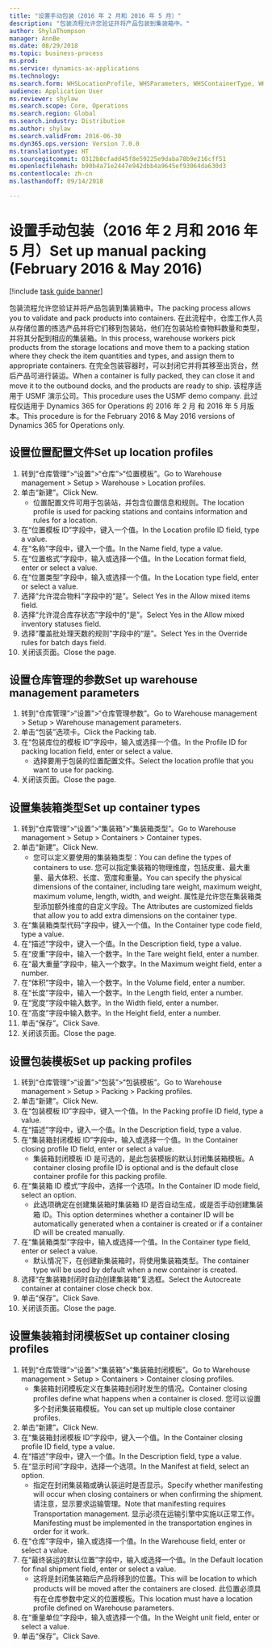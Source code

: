 ```yaml
--- 
title: "设置手动包装（2016 年 2 月和 2016 年 5 月）"
description: "包装流程允许您验证并将产品包装到集装箱中。"
author: ShylaThompson
manager: AnnBe
ms.date: 08/29/2018
ms.topic: business-process
ms.prod: 
ms.service: dynamics-ax-applications
ms.technology: 
ms.search.form: WHSLocationProfile, WHSParameters, WHSContainerType, WHSPackProfile, WHSCloseContainerProfile, InventLocationIdLookup, UnitOfMeasureLookup
audience: Application User
ms.reviewer: shylaw
ms.search.scope: Core, Operations
ms.search.region: Global
ms.search.industry: Distribution
ms.author: shylaw
ms.search.validFrom: 2016-06-30
ms.dyn365.ops.version: Version 7.0.0
ms.translationtype: HT
ms.sourcegitcommit: 0312b8cfadd45f8e59225e9daba78b9e216cff51
ms.openlocfilehash: b90b4a71e2447e942dbb4a9645ef93064da630d3
ms.contentlocale: zh-cn
ms.lasthandoff: 09/14/2018

---
```

# <a name="set-up-manual-packing-february-2016--may-2016"></a><span data-ttu-id="528dc-103">设置手动包装（2016 年 2 月和 2016 年 5 月）</span><span class="sxs-lookup"><span data-stu-id="528dc-103">Set up manual packing (February 2016 & May 2016)</span></span>

[!include [task guide banner](../../includes/task-guide-banner.md)]

<span data-ttu-id="528dc-104">包装流程允许您验证并将产品包装到集装箱中。</span><span class="sxs-lookup"><span data-stu-id="528dc-104">The packing process allows you to validate and pack products into containers.</span></span> <span data-ttu-id="528dc-105">在此流程中，仓库工作人员从存储位置的拣选产品并将它们移到包装站，他们在包装站检查物料数量和类型，并将其分配到相应的集装箱。</span><span class="sxs-lookup"><span data-stu-id="528dc-105">In this process, warehouse workers pick products from the storage locations and move them to a packing station where they check the item quantities and types, and assign them to appropriate containers.</span></span> <span data-ttu-id="528dc-106">在完全包装容器时，可以封闭它并将其移至出货台，然后产品可进行装运。</span><span class="sxs-lookup"><span data-stu-id="528dc-106">When a container is fully packed, they can close it and move it to the outbound docks, and the products are ready to ship.</span></span> <span data-ttu-id="528dc-107">该程序适用于 USMF 演示公司。</span><span class="sxs-lookup"><span data-stu-id="528dc-107">This procedure uses the USMF demo company.</span></span> <span data-ttu-id="528dc-108">此过程仅适用于 Dynamics 365 for Operations 的 2016 年 2 月 和 2016 年 5 月版本。</span><span class="sxs-lookup"><span data-stu-id="528dc-108">This procedure is for the February 2016 & May 2016 versions of Dynamics 365 for Operations only.</span></span>


## <a name="set-up-location-profiles"></a><span data-ttu-id="528dc-109">设置位置配置文件</span><span class="sxs-lookup"><span data-stu-id="528dc-109">Set up location profiles</span></span>
1. <span data-ttu-id="528dc-110">转到“仓库管理”>“设置”>“仓库”>“位置模板”。</span><span class="sxs-lookup"><span data-stu-id="528dc-110">Go to Warehouse management > Setup > Warehouse > Location profiles.</span></span>
2. <span data-ttu-id="528dc-111">单击“新建”。</span><span class="sxs-lookup"><span data-stu-id="528dc-111">Click New.</span></span>
    * <span data-ttu-id="528dc-112">位置配置文件可用于包装站，并包含位置信息和规则。</span><span class="sxs-lookup"><span data-stu-id="528dc-112">The location profile is used for packing stations and contains information and rules for a location.</span></span>  
3. <span data-ttu-id="528dc-113">在“位置模板 ID”字段中，键入一个值。</span><span class="sxs-lookup"><span data-stu-id="528dc-113">In the Location profile ID field, type a value.</span></span>
4. <span data-ttu-id="528dc-114">在“名称”字段中，键入一个值。</span><span class="sxs-lookup"><span data-stu-id="528dc-114">In the Name field, type a value.</span></span>
5. <span data-ttu-id="528dc-115">在“位置格式”字段中，输入或选择一个值。</span><span class="sxs-lookup"><span data-stu-id="528dc-115">In the Location format field, enter or select a value.</span></span>
6. <span data-ttu-id="528dc-116">在“位置类型”字段中，输入或选择一个值。</span><span class="sxs-lookup"><span data-stu-id="528dc-116">In the Location type field, enter or select a value.</span></span>
7. <span data-ttu-id="528dc-117">选择“允许混合物料”字段中的“是”。</span><span class="sxs-lookup"><span data-stu-id="528dc-117">Select Yes in the Allow mixed items field.</span></span>
8. <span data-ttu-id="528dc-118">选择“允许混合库存状态”字段中的“是”。</span><span class="sxs-lookup"><span data-stu-id="528dc-118">Select Yes in the Allow mixed  inventory statuses field.</span></span>
9. <span data-ttu-id="528dc-119">选择“覆盖批处理天数的规则”字段中的“是”。</span><span class="sxs-lookup"><span data-stu-id="528dc-119">Select Yes in the Override rules for batch days field.</span></span>
10. <span data-ttu-id="528dc-120">关闭该页面。</span><span class="sxs-lookup"><span data-stu-id="528dc-120">Close the page.</span></span>

## <a name="set-up-warehouse-management-parameters"></a><span data-ttu-id="528dc-121">设置仓库管理的参数</span><span class="sxs-lookup"><span data-stu-id="528dc-121">Set up warehouse management parameters</span></span> 
1. <span data-ttu-id="528dc-122">转到“仓库管理”>“设置”>“仓库管理参数”。</span><span class="sxs-lookup"><span data-stu-id="528dc-122">Go to Warehouse management > Setup > Warehouse management parameters.</span></span>
2. <span data-ttu-id="528dc-123">单击“包装”选项卡。</span><span class="sxs-lookup"><span data-stu-id="528dc-123">Click the Packing tab.</span></span>
3. <span data-ttu-id="528dc-124">在“包装库位的模板 ID”字段中，输入或选择一个值。</span><span class="sxs-lookup"><span data-stu-id="528dc-124">In the Profile ID for packing location field, enter or select a value.</span></span>
    * <span data-ttu-id="528dc-125">选择要用于包装的位置配置文件。</span><span class="sxs-lookup"><span data-stu-id="528dc-125">Select the location profile that you want to use for packing.</span></span>  
4. <span data-ttu-id="528dc-126">关闭该页面。</span><span class="sxs-lookup"><span data-stu-id="528dc-126">Close the page.</span></span>

## <a name="set-up-container-types"></a><span data-ttu-id="528dc-127">设置集装箱类型</span><span class="sxs-lookup"><span data-stu-id="528dc-127">Set up container types</span></span>
1. <span data-ttu-id="528dc-128">转到“仓库管理”>“设置”>“集装箱”>“集装箱类型”。</span><span class="sxs-lookup"><span data-stu-id="528dc-128">Go to Warehouse management > Setup > Containers > Container types.</span></span>
2. <span data-ttu-id="528dc-129">单击“新建”。</span><span class="sxs-lookup"><span data-stu-id="528dc-129">Click New.</span></span>
    * <span data-ttu-id="528dc-130">您可以定义要使用的集装箱类型：</span><span class="sxs-lookup"><span data-stu-id="528dc-130">You can define the types of containers to use.</span></span> <span data-ttu-id="528dc-131">您可以指定集装箱的物理维度，包括皮重、最大重量、最大体积、长度、宽度和重量。</span><span class="sxs-lookup"><span data-stu-id="528dc-131">You can specify the physical dimensions of the container, including tare weight, maximum weight, maximum volume, length, width, and weight.</span></span>  <span data-ttu-id="528dc-132">属性是允许您在集装箱类型添加额外维度的自定义字段。</span><span class="sxs-lookup"><span data-stu-id="528dc-132">The Attributes are customized fields that allow you to add extra dimensions on the container type.</span></span>     
3. <span data-ttu-id="528dc-133">在“集装箱类型代码”字段中，键入一个值。</span><span class="sxs-lookup"><span data-stu-id="528dc-133">In the Container type code field, type a value.</span></span>
4. <span data-ttu-id="528dc-134">在“描述”字段中，键入一个值。</span><span class="sxs-lookup"><span data-stu-id="528dc-134">In the Description field, type a value.</span></span>
5. <span data-ttu-id="528dc-135">在“皮重”字段中，输入一个数字。</span><span class="sxs-lookup"><span data-stu-id="528dc-135">In the Tare weight field, enter a number.</span></span>
6. <span data-ttu-id="528dc-136">在“最大重量”字段中，输入一个数字。</span><span class="sxs-lookup"><span data-stu-id="528dc-136">In the Maximum weight field, enter a number.</span></span>
7. <span data-ttu-id="528dc-137">在“体积”字段中，输入一个数字。</span><span class="sxs-lookup"><span data-stu-id="528dc-137">In the Volume field, enter a number.</span></span>
8. <span data-ttu-id="528dc-138">在“长度”字段中，输入一个数字。</span><span class="sxs-lookup"><span data-stu-id="528dc-138">In the Length field, enter a number.</span></span>
9. <span data-ttu-id="528dc-139">在“宽度”字段中输入数字。</span><span class="sxs-lookup"><span data-stu-id="528dc-139">In the Width field, enter a number.</span></span>
10. <span data-ttu-id="528dc-140">在“高度”字段中输入数字。</span><span class="sxs-lookup"><span data-stu-id="528dc-140">In the Height field, enter a number.</span></span>
11. <span data-ttu-id="528dc-141">单击“保存”。</span><span class="sxs-lookup"><span data-stu-id="528dc-141">Click Save.</span></span>
12. <span data-ttu-id="528dc-142">关闭该页面。</span><span class="sxs-lookup"><span data-stu-id="528dc-142">Close the page.</span></span>

## <a name="set-up-packing-profiles"></a><span data-ttu-id="528dc-143">设置包装模板</span><span class="sxs-lookup"><span data-stu-id="528dc-143">Set up packing profiles</span></span>
1. <span data-ttu-id="528dc-144">转到“仓库管理”>“设置”>“包装”>“包装模板”。</span><span class="sxs-lookup"><span data-stu-id="528dc-144">Go to Warehouse management > Setup > Packing > Packing profiles.</span></span>
2. <span data-ttu-id="528dc-145">单击“新建”。</span><span class="sxs-lookup"><span data-stu-id="528dc-145">Click New.</span></span>
3. <span data-ttu-id="528dc-146">在“包装模板 ID”字段中，键入一个值。</span><span class="sxs-lookup"><span data-stu-id="528dc-146">In the Packing profile ID field, type a value.</span></span>
4. <span data-ttu-id="528dc-147">在“描述”字段中，键入一个值。</span><span class="sxs-lookup"><span data-stu-id="528dc-147">In the Description field, type a value.</span></span>
5. <span data-ttu-id="528dc-148">在“集装箱封闭模板 ID”字段中，输入或选择一个值。</span><span class="sxs-lookup"><span data-stu-id="528dc-148">In the Container closing profile ID field, enter or select a value.</span></span>
    * <span data-ttu-id="528dc-149">集装箱封闭模板 ID 是可选的，是此包装模板的默认封闭集装箱模板。</span><span class="sxs-lookup"><span data-stu-id="528dc-149">A container closing profile ID is optional and is the default close container profile for this packing profile.</span></span>  
6. <span data-ttu-id="528dc-150">在“集装箱 ID 模式”字段中，选择一个选项。</span><span class="sxs-lookup"><span data-stu-id="528dc-150">In the Container ID mode field, select an option.</span></span>
    * <span data-ttu-id="528dc-151">此选项确定在创建集装箱时集装箱 ID 是否自动生成，或是否手动创建集装箱 ID。</span><span class="sxs-lookup"><span data-stu-id="528dc-151">This option determines whether a container ID will be automatically generated when a container is created or if a container ID will be created manually.</span></span>  
7. <span data-ttu-id="528dc-152">在“集装箱类型”字段中，输入或选择一个值。</span><span class="sxs-lookup"><span data-stu-id="528dc-152">In the Container type field, enter or select a value.</span></span>
    * <span data-ttu-id="528dc-153">默认情况下，在创建新集装箱时，将使用集装箱类型。</span><span class="sxs-lookup"><span data-stu-id="528dc-153">The container type will be used by default when a new container is created.</span></span>  
8. <span data-ttu-id="528dc-154">选择“在集装箱封闭时自动创建集装箱”复选框。</span><span class="sxs-lookup"><span data-stu-id="528dc-154">Select the Autocreate container at container close check box.</span></span>
9. <span data-ttu-id="528dc-155">单击“保存”。</span><span class="sxs-lookup"><span data-stu-id="528dc-155">Click Save.</span></span>
10. <span data-ttu-id="528dc-156">关闭该页面。</span><span class="sxs-lookup"><span data-stu-id="528dc-156">Close the page.</span></span>

## <a name="set-up-container-closing-profiles"></a><span data-ttu-id="528dc-157">设置集装箱封闭模板</span><span class="sxs-lookup"><span data-stu-id="528dc-157">Set up container closing profiles</span></span>
1. <span data-ttu-id="528dc-158">转到“仓库管理”>“设置”>“集装箱”>“集装箱封闭模板”。</span><span class="sxs-lookup"><span data-stu-id="528dc-158">Go to Warehouse management > Setup > Containers > Container closing profiles.</span></span>
    * <span data-ttu-id="528dc-159">集装箱封闭模板定义在集装箱封闭时发生的情况。</span><span class="sxs-lookup"><span data-stu-id="528dc-159">Container closing profiles define what happens when a container is closed.</span></span> <span data-ttu-id="528dc-160">您可以设置多个封闭集装箱模板。</span><span class="sxs-lookup"><span data-stu-id="528dc-160">You can set up multiple close container profiles.</span></span>       
2. <span data-ttu-id="528dc-161">单击“新建”。</span><span class="sxs-lookup"><span data-stu-id="528dc-161">Click New.</span></span>
3. <span data-ttu-id="528dc-162">在“集装箱封闭模板 ID”字段中，键入一个值。</span><span class="sxs-lookup"><span data-stu-id="528dc-162">In the Container closing profile ID field, type a value.</span></span>
4. <span data-ttu-id="528dc-163">在“描述”字段中，键入一个值。</span><span class="sxs-lookup"><span data-stu-id="528dc-163">In the Description field, type a value.</span></span>
5. <span data-ttu-id="528dc-164">在“显示时间”字段中，选择一个选项。</span><span class="sxs-lookup"><span data-stu-id="528dc-164">In the Manifest at field, select an option.</span></span>
    * <span data-ttu-id="528dc-165">指定在封闭集装箱或确认装运时是否显示。</span><span class="sxs-lookup"><span data-stu-id="528dc-165">Specify whether manifesting will occur when closing containers or when confirming the shipment.</span></span> <span data-ttu-id="528dc-166">请注意，显示要求运输管理。</span><span class="sxs-lookup"><span data-stu-id="528dc-166">Note that manifesting requires Transportation management.</span></span> <span data-ttu-id="528dc-167">显示必须在运输引擎中实施以正常工作。</span><span class="sxs-lookup"><span data-stu-id="528dc-167">Manifesting must be implemented in the transportation engines in order for it work.</span></span>  
6. <span data-ttu-id="528dc-168">在“仓库”字段中，输入或选择一个值。</span><span class="sxs-lookup"><span data-stu-id="528dc-168">In the Warehouse field, enter or select a value.</span></span>
7. <span data-ttu-id="528dc-169">在“最终装运的默认位置”字段中，输入或选择一个值。</span><span class="sxs-lookup"><span data-stu-id="528dc-169">In the Default location for final shipment field, enter or select a value.</span></span>
    * <span data-ttu-id="528dc-170">这将是封闭集装箱后产品将移到的位置。</span><span class="sxs-lookup"><span data-stu-id="528dc-170">This will be location to which products will be moved after the containers are closed.</span></span> <span data-ttu-id="528dc-171">此位置必须具有在仓库参数中定义的位置模板。</span><span class="sxs-lookup"><span data-stu-id="528dc-171">This location must have a location profile defined on Warehouse parameters.</span></span>  
8. <span data-ttu-id="528dc-172">在“重量单位”字段中，输入或选择一个值。</span><span class="sxs-lookup"><span data-stu-id="528dc-172">In the Weight unit field, enter or select a value.</span></span>
9. <span data-ttu-id="528dc-173">单击“保存”。</span><span class="sxs-lookup"><span data-stu-id="528dc-173">Click Save.</span></span>


